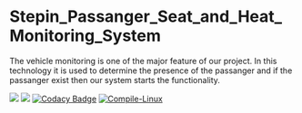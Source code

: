 # Stepin_Passanger_Seat_and_Heat_Monitoring_System

The vehicle monitoring is one of the major feature of our project.
In this technology it is used to determine the presence of the passanger
and if the passanger exist then our system starts the functionality.

![](https://www.code-inspector.com/project/28718/score/svg)
![](https://www.code-inspector.com/project/28718/status/svg)
[![Codacy Badge](https://app.codacy.com/project/badge/Grade/a4737762c5b146f3b3c0cabe8c71334d)](https://www.codacy.com/gh/sanjaynetagal/Stepin_Passanger_Seat_and_Heat_Monitoring_System/dashboard?utm_source=github.com&amp;utm_medium=referral&amp;utm_content=sanjaynetagal/Stepin_Passanger_Seat_and_Heat_Monitoring_System&amp;utm_campaign=Badge_Grade)
[![Compile-Linux](https://github.com/sanjaynetagal/Stepin_Passanger_Seat_and_Heat_Monitoring_System/actions/workflows/compile.yml/badge.svg)](https://github.com/sanjaynetagal/Stepin_Passanger_Seat_and_Heat_Monitoring_System/actions/workflows/compile.yml)
